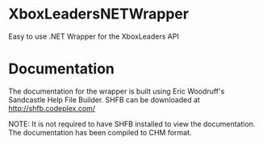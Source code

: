 XboxLeadersNETWrapper
=====================

Easy to use .NET Wrapper for the XboxLeaders API

Documentation
=====================

The documentation for the wrapper is built using Eric Woodruff's Sandcastle Help File Builder.
SHFB can be downloaded at http://shfb.codeplex.com/

NOTE: It is not required to have SHFB installed to view the documentation. The documentation has been compiled to CHM format.